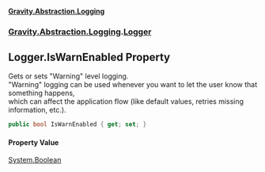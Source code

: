 #### [Gravity.Abstraction.Logging](./index.md 'index')
### [Gravity.Abstraction.Logging](./Gravity-Abstraction-Logging.md 'Gravity.Abstraction.Logging').[Logger](./Gravity-Abstraction-Logging-Logger.md 'Gravity.Abstraction.Logging.Logger')
## Logger.IsWarnEnabled Property
Gets or sets "Warning" level logging.  
"Warning" logging can be used whenever you want to let the user know that something happens,  
which can affect the application flow (like default values, retries missing information, etc.).  
```csharp
public bool IsWarnEnabled { get; set; }
```
#### Property Value
[System.Boolean](https://docs.microsoft.com/en-us/dotnet/api/System.Boolean 'System.Boolean')  
